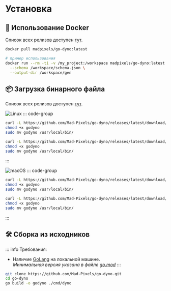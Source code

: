 # Установка

## 🐳 Использование Docker

Список всех релизов доступен [тут](https://hub.docker.com/r/madpixels/go-dyno/tags).

```bash
docker pull madpixels/go-dyno:latest

# пример использования
docker run --rm -ti -v /my_project:/workspace madpixels/go-dyno:latest generate \
  --schema /workspace/schema.json \
  --output-dir /workspace/gen
```

## 📦 Загрузка бинарного файла

Список всех релизов доступен [тут](https://github.com/Mad-Pixels/go-dyno/releases).

![Linux](https://img.shields.io/badge/Linux-Amd64%20%7C%20Arm64-blue?logo=linux&logoColor=white)
::: code-group

```bash [Linux • amd64]
curl -L https://github.com/Mad-Pixels/go-dyno/releases/latest/download/godyno_linux_amd64 -o godyno
chmod +x godyno
sudo mv godyno /usr/local/bin/
```

```bash [Linux • arm64]
curl -L https://github.com/Mad-Pixels/go-dyno/releases/latest/download/godyno_linux_arm64 -o godyno
chmod +x godyno
sudo mv godyno /usr/local/bin/
```

:::

![macOS](https://img.shields.io/badge/macOS-Intel%20%7C%20Silicon-2496ED?logo=apple&logoColor=white)
::: code-group

```bash [Darwin • Intel]
curl -L https://github.com/Mad-Pixels/go-dyno/releases/latest/download/godyno_darwin_amd64 -o godyno
chmod +x godyno
sudo mv godyno /usr/local/bin/
```

```bash [Darwin • Silicon]
curl -L https://github.com/Mad-Pixels/go-dyno/releases/latest/download/godyno_darwin_arm64 -o godyno
chmod +x godyno
sudo mv godyno /usr/local/bin/
```

:::

## 🛠️ Сборка из исходников

::: info Требования:

- Наличие [GoLang](https://go.dev) на локальной машине.  
   _Минимальная версия указана в файле [go.mod](https://github.com/Mad-Pixels/go-dyno/blob/main/go.mod)_
  :::

```bash
git clone https://github.com/Mad-Pixels/go-dyno.git
cd go-dyno
go build -o godyno ./cmd/dyno
```
